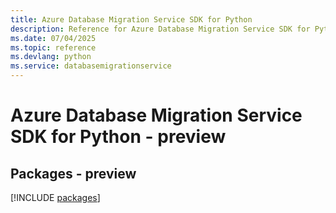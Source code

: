 ```yaml
---
title: Azure Database Migration Service SDK for Python
description: Reference for Azure Database Migration Service SDK for Python
ms.date: 07/04/2025
ms.topic: reference
ms.devlang: python
ms.service: databasemigrationservice
---
```

# Azure Database Migration Service SDK for Python - preview
## Packages - preview
[!INCLUDE [packages](database-migration-service-index.md)]